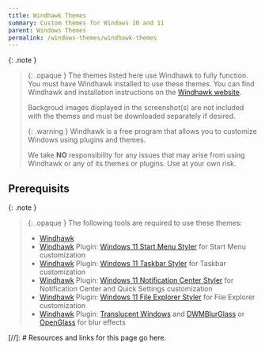 ```yaml
---
title: Windhawk Themes
summary: Custom themes for Windows 10 and 11
parent: Windows Themes
permalink: /windows-themes/windhawk-themes
---
```


{: .note }
> {: .opaque }
> The themes listed here use Windhawk to fully function. You must have Windhawk installed to use these themes. You can find Windhawk and installation instructions on the [Windhawk website].
> 
> Backgroud images displayed in the screenshot(s) are not included with the themes and must be downloaded separately if desired.
> 
> {: .warning }
> Windhawk is a free program that allows you to customize Windows using plugins and themes.
> 
> We take **NO** responsibility for any issues that may arise from using Windhawk or any of its themes or plugins.
> Use at your own risk.


## Prerequisits

{: .note }
> {: .opaque }
> The following tools are required to use these themes:  
> 
> - [Windhawk]
> - [Windhawk] Plugin: [Windows 11 Start Menu Styler] for Start Menu customization
> - [Windhawk] Plugin: [Windows 11 Taskbar Styler] for Taskbar customization
> - [Windhawk] Plugin: [Windows 11 Notification Center Styler] for Notification Center and Quick Settings customization
> - [Windhawk] Plugin: [Windows 11 File Explorer Styler] for File Explorer customization
> - [Windhawk] Plugin: [Translucent Windows] and [DWMBlurGlass] or [OpenGlass] for blur effects


<!-- ////////////////////////////////////////////////////////////////////////////////////////////////////////////////////// -->

[//]: # Resources and links for this page go here.

[Windhawk website]: https://windhawk.net/
[Windhawk]: https://windhawk.net/
[Windows 11 Start Menu Styler]: https://windhawk.net/mods/w11-start-menu-styler
[Windows 11 Taskbar Styler]: https://windhawk.net/mods/w11-taskbar-styler
[Windows 11 Notification Center Styler]: https://windhawk.net/mods/w11-notification-center-styler
[Windows 11 File Explorer Styler]: https://windhawk.net/mods/w11-file-explorer-styler
[Translucent Windows]: https://windhawk.net/mods/translucent-windows
[DWMBlurGlass]: https://github.com/Maplespe/DWMBlurGlass
[OpenGlass]: https://virtualcustoms.net/showthread.php/88998-OpenGlass-Installer-for-Windows-11-22H2

<!-- ////////////////////////////////////////////////////////////////////////////////////////////////////////////////////// -->
